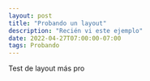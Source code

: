 ```yaml
---
layout: post
title: "Probando un layout"
description: "Recién vi este ejemplo"
date: 2022-04-27T07:00:00-07:00
tags: Probando
---
```


Test de layout más pro
